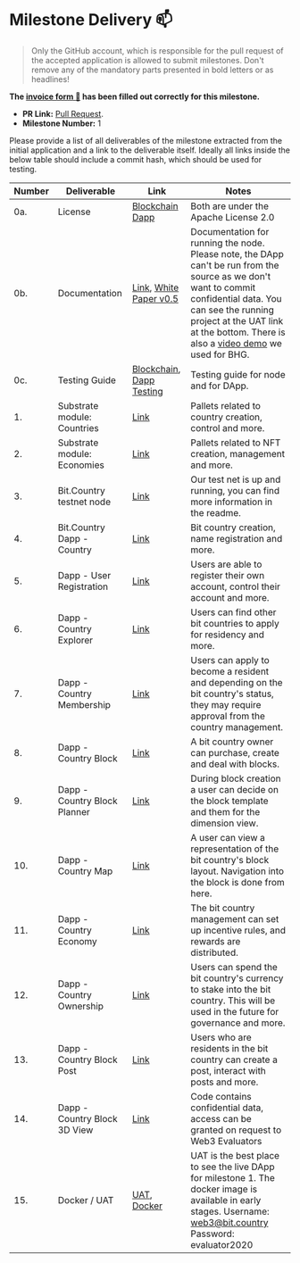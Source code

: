 # Milestone Delivery :mailbox:

> Only the GitHub account, which is responsible for the pull request of the accepted application is allowed to submit milestones. Don't remove any of the mandatory parts presented in bold letters or as headlines!

**The [invoice form :pencil:](https://forms.gle/8Wx7nxtq8fKrsuEz8) has been filled out correctly for this milestone.**  

* **PR Link:** [Pull Request](https://github.com/w3f/Open-Grants-Program/pull/78). 
* **Milestone Number:** 1

Please provide a list of all deliverables of the milestone extracted from the initial application and a link to the deliverable itself. Ideally all links inside the below table should include a commit hash, which should be used for testing.

| Number | Deliverable | Link | Notes |
| ------------- | ------------- | ------------- |------------- |
| 0a. | License | [Blockchain](https://github.com/bit-country/Bit-Country-Blockchain/blob/master/LICENSE) [Dapp](https://github.com/bit-country/Bit-Country-Dapp/blob/master/LICENSE) | Both are under the Apache License 2.0 |
| 0b. | Documentation | [Link](https://github.com/bit-country/Bit-Country-Blockchain/blob/master/README.md), [White Paper v0.5](https://docs.google.com/document/d/1HN4wo1OMxfnFEik_A7jW6Lflmqztuyvj7aCgEJ0dV0s/edit) | Documentation for running the node. Please note, the DApp can't be run from the source as we don't want to commit confidential data. You can see the running project at the UAT link at the bottom. There is also a [video demo](https://www.youtube.com/watch?v=77IXpAEL0fE) we used for BHG. |
| 0c. | Testing Guide | [Blockchain](https://github.com/bit-country/Bit-Country-Blockchain/blob/master/README.md), [Dapp Testing](https://github.com/bit-country/Bit-Country-Dapp/blob/master/ci/README.md) | Testing guide for node and for DApp. |
| 1. | Substrate module: Countries | [Link](https://github.com/bit-country/Bit-Country-Blockchain/tree/master/pallets) | Pallets related to country creation, control and more. |
| 2. | Substrate module: Economies | [Link](https://github.com/bit-country/Bit-Country-Blockchain/tree/master/pallets) | Pallets related to NFT creation, management and more. |
| 3. | Bit.Country testnet node | [Link](https://github.com/bit-country/Bit-Country-Blockchain/) | Our test net is up and running, you can find more information in the readme. |
| 4. | Bit.Country Dapp - Country | [Link](https://github.com/bit-country/Bit-Country-Dapp/commit/017d220546513d34aaa583eaf1a4bef6855ec0ef) | Bit country creation, name registration and more. |
| 5. | Dapp - User Registration | [Link](https://github.com/bit-country/Bit-Country-Dapp/commit/017d220546513d34aaa583eaf1a4bef6855ec0ef) | Users are able to register their own account, control their account and more. |
| 6. | Dapp - Country Explorer | [Link](https://github.com/bit-country/Bit-Country-Dapp/commit/017d220546513d34aaa583eaf1a4bef6855ec0ef) | Users can find other bit countries to apply for residency and more. |
| 7. | Dapp - Country Membership | [Link](https://github.com/bit-country/Bit-Country-Dapp/commit/017d220546513d34aaa583eaf1a4bef6855ec0ef) | Users can apply to become a resident and depending on the bit country's status, they may require approval from the country management. |
| 8. | Dapp - Country Block | [Link](https://github.com/bit-country/Bit-Country-Dapp/commit/017d220546513d34aaa583eaf1a4bef6855ec0ef) | A bit country owner can purchase, create and deal with blocks. |
| 9. | Dapp - Country Block Planner | [Link](https://github.com/bit-country/Bit-Country-Dapp/commit/017d220546513d34aaa583eaf1a4bef6855ec0ef) | During block creation a user can decide on the block template and them for the dimension view. |
| 10. | Dapp - Country Map | [Link](https://github.com/bit-country/Bit-Country-Dapp/commit/017d220546513d34aaa583eaf1a4bef6855ec0ef) | A user can view a representation of the bit country's block layout. Navigation into the block is done from here. |
| 11. | Dapp - Country Economy | [Link](https://github.com/bit-country/Bit-Country-Dapp/commit/017d220546513d34aaa583eaf1a4bef6855ec0ef) | The bit country management can set up incentive rules, and rewards are distributed. |
| 12. | Dapp - Country Ownership | [Link](https://github.com/bit-country/Bit-Country-Dapp/commit/017d220546513d34aaa583eaf1a4bef6855ec0ef) | Users can spend the bit country's currency to stake into the bit country. This will be used in the future for governance and more. |
| 13. | Dapp - Country Block Post | [Link](https://github.com/bit-country/Bit-Country-Dapp/commit/017d220546513d34aaa583eaf1a4bef6855ec0ef) | Users who are residents in the bit country can create a post, interact with posts and more. |
| 14. | Dapp - Country Block 3D View | [Link](https://github.com/bit-country/Bit-Country-Dapp) | Code contains confidential data, access can be granted on request to Web3 Evaluators | Dimension viewer for the view behind the timeline. Users are able to walk around and perform basic activities. More features to come. |
| 15. | Docker / UAT | [UAT](http://uat.bit.country/), [Docker](https://github.com/bit-country/Bit-Country-Dapp/blob/master/README.md#docker-image) | UAT is the best place to see the live DApp for milestone 1. The docker image is available in early stages. Username: web3@bit.country Password: evaluator2020 |

